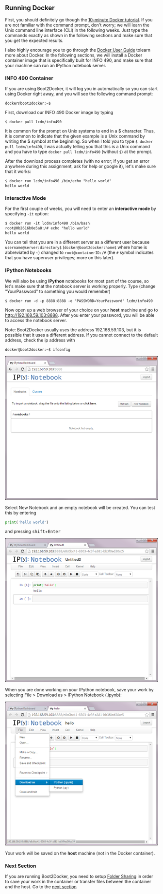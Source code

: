 ## Running Docker

First, you should definitely go though the [10-minute Docker tutorial](https://www.docker.com/tryit/). If you are not familiar with the command prompt, don't worry; we will learn the Unix command line interface (CLI) in the following weeks. Just type the commands exactly as shown in the following sections and make sure that you get the expected results.

I also highly encourage you to go through the [Docker User Guide](https://docs.docker.com/userguide/) tolearn more about Docker. In the following sections, we will install a Docker container image that is specifically built for INFO 490, and make sure that your machine can run an IPython notebook server.

### INFO 490 Container

If you are using Boot2Docker, it will log you in automatically so you can start using Docker right away, and you will see the following command prompt:

```console
docker@boot2docker:~$
```

First, download our INFO 490 Docker image by typing

```console
$ docker pull lcdm/info490
```

It is common for the prompt on Unix systems to end in a $ character. Thus, it
is common to indicate that the given example is a Unix command by writing the $
symbol at the beginning. So when I told you to type `$ docker pull lcdm/info490`, I was actually telling you that this is a Unix command and you have to type `docker pull lcdm/info490` (without `$`) at the prompt.

After the download process completes (with no error; if you get an error anywhere during this assignment, ask for help or google it), let's make sure that it works:

```console
$ docker run lcdm/info490 /bin/echo "hello world"
hello world
```

### Interactive Mode

For the first couple of weeks, you will need to enter an **interactive mode** by specifying `-it` option:

```console
$ docker run -it lcdm/info490 /bin/bash
root@0b2616b0e5a8:/# echo "hello world"
hello world
```

You can tell that you are in a different server as a different user because `username@server:directory$` (`docker@boot2docker:home$` where home is abbreviated by `~`) changed to `root@containerID:/#` (the `#` symbol indicates that you have superuser privileges; more on this later).

### IPython Notebooks

We will also be using **IPython** notebooks for most part of the course, so let's make sure that the notebook server is working properly. Type (change "YourPassword" to something you would remember)

```console
$ docker run -d -p 8888:8888 -e "PASSWORD=YourPassword" lcdm/info490
```

Now open up a web browser of your choice on your **host** machine and go to http://192.168.59.103:8888. After you enter your password, you will be able to access the notebook server.

Note: Boot2Docker usually uses the address 192.168.59.103, but it is possible
that it uses a different address. If you cannot connect to the default address,
check the ip address with

```console
docker@boot2docker:~$ ifconfig
```

![notebook server](ipynb1.png)

Select New Notebook and an empty notebook will be created. You can test this by entering 

```python
print('hello world')
```

and pressing <kbd>shift</kbd>+<kbd>Enter</kbd>

![empty notebook](ipynb2.png)

When you are done working on your IPython notebook, save your work by selecting
File > Download as > IPython Notebook (.ipynb):

![download notebook](ipynb3.png)

Your work will be saved on the **host** machine (not in the Docker container).

### Next Section

If you are running Boot2Docker, you need to setup [Folder Sharing](docker_folder_sharing.md) in order to save your work in the container or transfer files between the container and the host. Go to the [next section](docker_folder_sharing.md)

